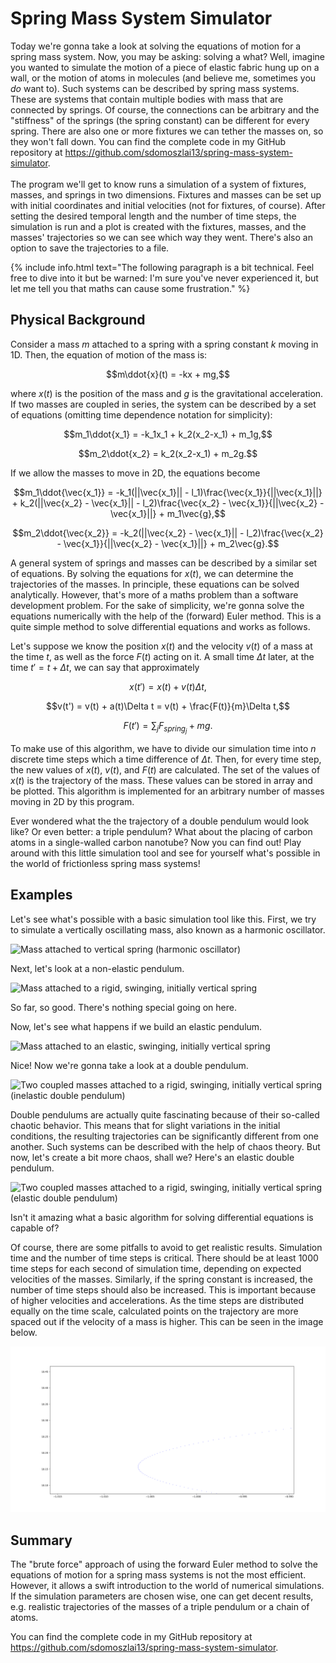 # Spring Mass System Simulator

Today we're gonna take a look at solving the equations of motion for a spring mass system. Now, you may be asking: solving a what? Well, imagine you wanted to simulate the motion of a piece of elastic fabric hung up on a wall, or the motion of atoms in molecules (and believe me, sometimes you $do$ want to). Such systems can be described by spring mass systems. These are systems that contain multiple bodies with mass that are connected by springs. Of course, the connections can be arbitrary and the "stiffness" of the springs (the spring constant) can be different for every spring. There are also one or more fixtures we can tether the masses on, so they won't fall down.
You can find the complete code in my GitHub repository at https://github.com/sdomoszlai13/spring-mass-system-simulator.
<br>
<br>
The program we'll get to know runs a simulation of a system of fixtures, masses, and springs in two dimensions. Fixtures and masses can be set up with initial coordinates and initial velocities (not for fixtures, of course). After setting the desired temporal length and the number of time steps, the simulation is run and a plot is created with the fixtures, masses, and the masses' trajectories so we can see which way they went. There's also an option to save the trajectories to a file.
<br>

{% include info.html text="The following paragraph is a bit technical. Feel free to dive into it but be warned: I'm sure you've never experienced it, but let me tell you that maths can cause some frustration." %}


## Physical Background

Consider a mass $m$ attached to a spring with a spring constant $k$ moving in 1D. Then, the equation of motion of the mass is:

$$m\ddot{x}(t) = -kx + mg,$$

where $x(t)$ is the position of the mass and $g$ is the gravitational acceleration. If two masses are coupled in series, the system can be described by a set of equations (omitting time dependence notation for simplicity):

$$m_1\ddot{x_1} = -k_1x_1 + k_2(x_2-x_1) + m_1g,$$

$$m_2\ddot{x_2} = k_2(x_2-x_1) + m_2g.$$

If we allow the masses to move in 2D, the equations become

$$m_1\ddot{\vec{x_1}} = -k_1(||\vec{x_1}|| - l_1)\frac{\vec{x_1}}{||\vec{x_1}||} + k_2(||\vec{x_2} - \vec{x_1}|| - l_2)\frac{\vec{x_2} - \vec{x_1}}{||\vec{x_2} - \vec{x_1}||} + m_1\vec{g},$$

$$m_2\ddot{\vec{x_2}} = -k_2(||\vec{x_2} - \vec{x_1}|| - l_2)\frac{\vec{x_2} - \vec{x_1}}{||\vec{x_2} - \vec{x_1}||} + m_2\vec{g}.$$

A general system of springs and masses can be described by a similar set of equations. By solving the equations for $x(t)$, we can determine the trajectories of the masses. In principle, these equations can be solved analytically. However, that's more of a maths problem than a software development problem. For the sake of simplicity, we're gonna solve the equations numerically with the help of the (forward) Euler method. This is a quite simple method to solve differential equations and works as follows. <br>

Let's suppose we know the position $x(t)$ and the velocity $v(t)$ of a mass at the time $t$, as well as the force $F(t)$ acting on it. A small time $\Delta t$ later, at the time $t' = t + \Delta t$, we can say that approximately

$$x(t') = x(t) + v(t)\Delta t,$$

$$v(t') = v(t) + a(t)\Delta t = v(t) + \frac{F(t)}{m}\Delta t,$$

$$F(t') = \sum_{j} F_{spring_j} + mg.$$


To make use of this algorithm, we have to divide our simulation time into $n$ discrete time steps which a time difference of $\Delta t$. Then, for every time step, the new values of $x(t)$, $v(t)$, and $F(t)$ are calculated. The set of the values of $x(t)$ is the trajectory of the mass. These values can be stored in array and be plotted. This algorithm is implemented for an arbitrary number of masses moving in 2D by this program.

Ever wondered what the the trajectory of a double pendulum would look like? Or even better: a triple pendulum? What about the placing of carbon atoms in a single-walled carbon nanotube? Now you can find out! Play around with this little simulation tool and see for yourself what's possible in the world of frictionless spring mass systems!

## Examples

Let's see what's possible with a basic simulation tool like this. First, we try to simulate a vertically oscillating mass, also known as a harmonic oscillator.

![](/images/spring-mass-system-simulator/harm-osc.png "Mass attached to vertical spring (harmonic oscillator)")

Next, let's look at a non-elastic pendulum.

![](/images/spring-mass-system-simulator/swing.png "Mass attached to a rigid, swinging, initially vertical spring")

So far, so good. There's nothing special going on here.

Now, let's see what happens if we build an elastic pendulum.

![](/images/spring-mass-system-simulator/el-pend.png "Mass attached to an elastic, swinging, initially vertical spring")

Nice! Now we're gonna take a look at a double pendulum.

![](/images/spring-mass-system-simulator/doub-pend-rig.png "Two coupled masses attached to a rigid, swinging, initially vertical spring (inelastic double pendulum)")

Double pendulums are actually quite fascinating because of their so-called chaotic behavior. This means that for slight variations in the initial conditions, the resulting trajectories can be significantly different from one another. Such systems can be described with the help of chaos theory. But now, let's create a bit more chaos, shall we? Here's an elastic double pendulum.

![](/images/spring-mass-system-simulator/doub-pend-el.png "Two coupled masses attached to a rigid, swinging, initially vertical spring (elastic double pendulum)")

Isn't it amazing what a basic algorithm for solving differential equations is capable of?

Of course, there are some pitfalls to avoid to get realistic results. Simulation time and the number of time steps is critical. There should be at least 1000 time steps for each second of simulation time, depending on expected velocities of the masses. Similarly, if the spring constant is increased, the number of time steps should also be increased. This is important because of higher velocities and accelerations. As the time steps are distributed equally on the time scale, calculated points on the trajectory are more spaced out if the velocity of a mass is higher. This can be seen in the image below.

![](/images/spring-mass-system-simulator/zoom1.png "Points are more spaced out when a body is moving with a higher velocity")


## Summary

The "brute force" approach of using the forward Euler method to solve the equations of motion for a spring mass systems is not the most efficient. However, it allows a swift introduction to the world of numerical simulations. If the simulation parameters are chosen wise, one can get decent results, e.g. realistic trajectories of the masses of a triple pendulum or a chain of atoms.

You can find the complete code in my GitHub repository at https://github.com/sdomoszlai13/spring-mass-system-simulator.
